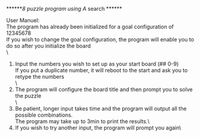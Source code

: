 *******8 puzzle program using A* search ******


User Manuel:\
The program has already been initialized for a goal configuration of 12345678\
If you wish to change the goal configuration, the program will enable you to do so after you initialize the board\
\
1. Input the numbers you wish to set up as your start board (## 0-9)\
    If you put a duplicate number, it will reboot to the start and ask you to retype the numbers\
\
2. The program will configure the board title and then prompt you to solve the puzzle\
\
3.  Be patient, longer input takes time and the program will output all the possible combinations.\
     The program may take up to 3min to print the results.\
4. If you wish to try another input, the program will prompt you again\
